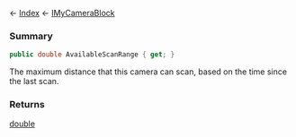 ← [Index](Api-Index) ← [IMyCameraBlock](Sandbox.ModAPI.Ingame.IMyCameraBlock)

### Summary

```csharp
public double AvailableScanRange { get; }
```

The maximum distance that this camera can scan, based on the time since the last scan.

### Returns

[double](System.Double)

